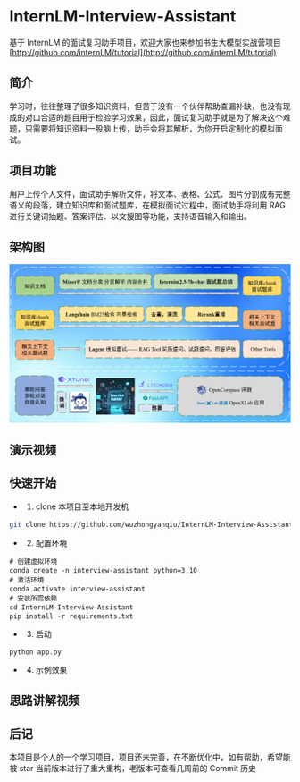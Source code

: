 # InternLM-Interview-Assistant
基于 InternLM 的面试复习助手项目，欢迎大家也来参加书生大模型实战营项目[http://github.com/internLM/tutorial](http://github.com/internLM/tutorial)

## 简介
学习时，往往整理了很多知识资料，但苦于没有一个伙伴帮助查漏补缺，也没有现成的对口合适的题目用于检验学习效果，因此，面试复习助手就是为了解决这个难题，只需要将知识资料一股脑上传，助手会将其解析，为你开启定制化的模拟面试。

## 项目功能
用户上传个人文件，面试助手解析文件，将文本、表格、公式、图片分割成有完整语义的段落，建立知识库和面试题库，在模拟面试过程中，面试助手将利用 RAG 进行关键词抽题、答案评估、以文搜图等功能，支持语音输入和输出。

## 架构图

![架构图](./assets/architecture_diagram.png)

## 演示视频

## 快速开始
- 1. clone 本项目至本地开发机
```bash
git clone https://github.com/wuzhongyanqiu/InternLM-Interview-Assistant.git
```

- 2. 配置环境
```
# 创建虚拟环境
conda create -n interview-assistant python=3.10
# 激活环境
conda activate interview-assistant
# 安装所需依赖
cd InternLM-Interview-Assistant
pip install -r requirements.txt
```

- 3. 启动
```
python app.py
```

- 4. 示例效果

## 思路讲解视频


## 后记
本项目是个人的一个学习项目，项目还未完善，在不断优化中，如有帮助，希望能被 star
当前版本进行了重大重构，老版本可查看几周前的 Commit 历史
